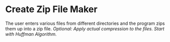 # Create Zip File Maker

The user enters various files from different directories and the program zips them up into a zip file. *Optional: Apply actual compression to the files. Start with Huffman Algorithm.*
